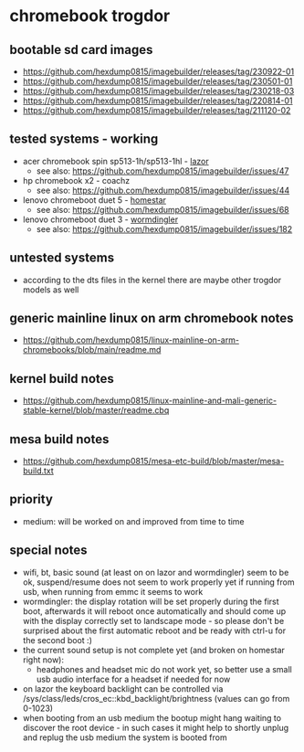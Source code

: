 # chromebook trogdor

## bootable sd card images

- https://github.com/hexdump0815/imagebuilder/releases/tag/230922-01
- https://github.com/hexdump0815/imagebuilder/releases/tag/230501-01
- https://github.com/hexdump0815/imagebuilder/releases/tag/230218-03
- https://github.com/hexdump0815/imagebuilder/releases/tag/220814-01
- https://github.com/hexdump0815/imagebuilder/releases/tag/211120-02

## tested systems - working

- acer chromebook spin sp513-1h/sp513-1hl - [lazor](https://github.com/hexdump0815/imagebuilder-doc/blob/main/chromebooks/systems/trogdor/lazor.md)
  - see also: https://github.com/hexdump0815/imagebuilder/issues/47
- hp chromebook x2 - coachz
  - see also: https://github.com/hexdump0815/imagebuilder/issues/44
- lenovo chromeboot duet 5 - [homestar](https://github.com/hexdump0815/imagebuilder-doc/blob/main/chromebooks/systems/trogdor/homestar.md)
  - see also: https://github.com/hexdump0815/imagebuilder/issues/68
- lenovo chromeboot duet 3 - [wormdingler](https://github.com/hexdump0815/imagebuilder-doc/blob/main/chromebooks/systems/trogdor/wormdingler.md)
  - see also: https://github.com/hexdump0815/imagebuilder/issues/182

## untested systems

- according to the dts files in the kernel there are maybe other trogdor models as well

## generic mainline linux on arm chromebook notes

- https://github.com/hexdump0815/linux-mainline-on-arm-chromebooks/blob/main/readme.md

## kernel build notes

- https://github.com/hexdump0815/linux-mainline-and-mali-generic-stable-kernel/blob/master/readme.cbq

## mesa build notes

- https://github.com/hexdump0815/mesa-etc-build/blob/master/mesa-build.txt

## priority

- medium: will be worked on and improved from time to time

## special notes

- wifi, bt, basic sound (at least on on lazor and wormdingler) seem to be ok, suspend/resume does not seem to work properly yet if running from usb, when running from emmc it seems to work
- wormdingler: the display rotation will be set properly during the first boot, afterwards it will reboot once automatically and should come up with the display correctly set to landscape mode - so please don't be surprised about the first automatic reboot and be ready with ctrl-u for the second boot :)
- the current sound setup is not complete yet (and broken on homestar right now):
  - headphones and headset mic do not work yet, so better use a small usb audio interface for a headset if needed for now
- on lazor the keyboard backlight can be controlled via /sys/class/leds/cros_ec\:\:kbd_backlight/brightness (values can go from 0-1023)
- when booting from an usb medium the bootup might hang waiting to discover the root device - in such cases it might help to shortly unplug and replug the usb medium the system is booted from
